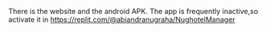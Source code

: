 There is the website and the android APK.
The app is frequently inactive,so activate it in https://replit.com/@abiandranugraha/NughotelManager
